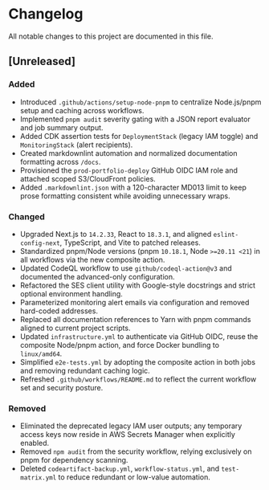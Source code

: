# Changelog

All notable changes to this project are documented in this file.

## [Unreleased]

### Added

- Introduced `.github/actions/setup-node-pnpm` to centralize Node.js/pnpm setup
  and caching across workflows.
- Implemented `pnpm audit` severity gating with a JSON report evaluator and job
  summary output.
- Added CDK assertion tests for `DeploymentStack` (legacy IAM toggle) and
  `MonitoringStack` (alert recipients).
- Created markdownlint automation and normalized documentation formatting across
  `/docs`.
- Provisioned the `prod-portfolio-deploy` GitHub OIDC IAM role and attached
  scoped S3/CloudFront policies.
- Added `.markdownlint.json` with a 120-character MD013 limit to keep prose
  formatting consistent while avoiding unnecessary wraps.

### Changed

- Upgraded Next.js to `14.2.33`, React to `18.3.1`, and aligned
  `eslint-config-next`, TypeScript, and Vite to patched releases.
- Standardized pnpm/Node versions (pnpm `10.18.1`, Node `>=20.11 <21`) in all
  workflows via the new composite action.
- Updated CodeQL workflow to use `github/codeql-action@v3` and documented the
  advanced-only configuration.
- Refactored the SES client utility with Google-style docstrings and strict
  optional environment handling.
- Parameterized monitoring alert emails via configuration and removed
  hard-coded addresses.
- Replaced all documentation references to Yarn with pnpm commands aligned to
  current project scripts.
- Updated `infrastructure.yml` to authenticate via GitHub OIDC, reuse the
  composite Node/pnpm action, and force Docker bundling to `linux/amd64`.
- Simplified `e2e-tests.yml` by adopting the composite action in both jobs and
  removing redundant caching logic.
- Refreshed `.github/workflows/README.md` to reflect the current workflow set
  and security posture.

### Removed

- Eliminated the deprecated legacy IAM user outputs; any temporary access keys
  now reside in AWS Secrets Manager when explicitly enabled.
- Removed `npm audit` from the security workflow, relying exclusively on pnpm
  for dependency scanning.
- Deleted `codeartifact-backup.yml`, `workflow-status.yml`, and
  `test-matrix.yml` to reduce redundant or low-value automation.
